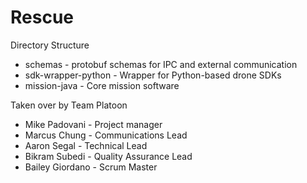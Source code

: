 # Rescue

Directory Structure

* schemas - protobuf schemas for IPC and external communication
* sdk-wrapper-python - Wrapper for Python-based drone SDKs
* mission-java - Core mission software

Taken over by Team Platoon
* Mike Padovani - Project manager
* Marcus Chung - Communications Lead
* Aaron Segal - Technical Lead
* Bikram Subedi - Quality Assurance Lead
* Bailey Giordano - Scrum Master